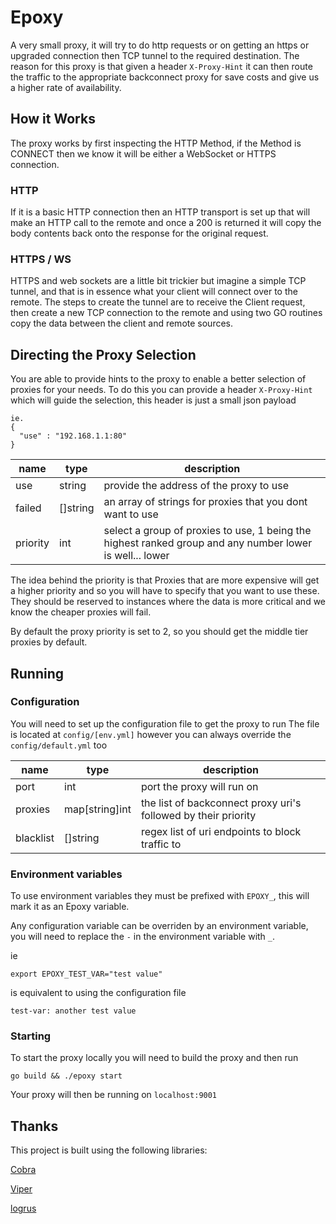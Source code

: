 # Epoxy

A very small proxy, it will try to do http requests or on getting an https or upgraded connection then TCP tunnel to the required destination.
The reason for this proxy is that given a header `X-Proxy-Hint` it can then route the traffic to the appropriate backconnect proxy for save costs and give us a higher rate of availability.

## How it Works
The proxy works by first inspecting the HTTP Method, if the Method is CONNECT then we know it will be either a WebSocket or HTTPS connection. 

### HTTP
If it is a basic HTTP connection then an HTTP transport is set up that will make an HTTP call to the remote and once a 200 is returned it will copy the body contents back onto the response for the original request. 

### HTTPS / WS
HTTPS and web sockets are a little bit trickier but imagine a simple TCP tunnel, and that is in essence what your client will connect over to the remote. The steps to create the tunnel are to receive the Client request, then create a new TCP connection to the remote and using two GO routines copy the data between the client and remote sources. 

## Directing the Proxy Selection 
You are able to provide hints to the proxy to enable a better selection of proxies for your needs. To do this you can provide a header `X-Proxy-Hint` which will guide the selection, this header is just a small json payload

```
ie.
{ 
  "use" : "192.168.1.1:80"
}
```

| name     | type     | description                                                                                              |
| -------- | -------- | -------------------------------------------------------------------------------------------------------- |
| use      | string   | provide the address of the proxy to use                                                                  |
| failed   | []string | an array of strings for proxies that you dont want to use                                                |
| priority | int      | select a group of proxies to use, 1 being the highest ranked group and any number lower is well... lower |

The idea behind the priority is that Proxies that are more expensive will get a higher priority and so you will have to specify that you want to use these. They should be reserved to instances where the data is more critical and we know the cheaper proxies will fail.

By default the proxy priority is set to 2, so you should get the middle tier proxies by default.

## Running
### Configuration
You will need to set up the configuration file to get the proxy to run
The file is located at `config/[env.yml]` however you can always override the `config/default.yml` too

| name      | type           | description                                                    |
| --------- | -------------- | -------------------------------------------------------------- |
| port      | int            | port the proxy will run on                                     |
| proxies   | map[string]int | the list of backconnect proxy uri's followed by their priority |
| blacklist | []string       | regex list of uri endpoints to block traffic to                |

### Environment variables
To use environment variables they must be prefixed with `EPOXY_`, this will mark it as an Epoxy variable.

Any configuration variable can be overriden by an environment variable, you will need to replace the `-` in the environment variable with `_`. 

ie 
```
export EPOXY_TEST_VAR="test value"

```
is equivalent to using the configuration file
```
test-var: another test value
```


### Starting
To start the proxy locally you will need to build the proxy and then run

```
go build && ./epoxy start
```

Your proxy will then be running on `localhost:9001`


## Thanks
This project is built using the following libraries:

[Cobra](https://github.com/spf13/cobra)

[Viper](https://github.com/spf13/viper)

[logrus](github.com/sirupsen/logrus)

